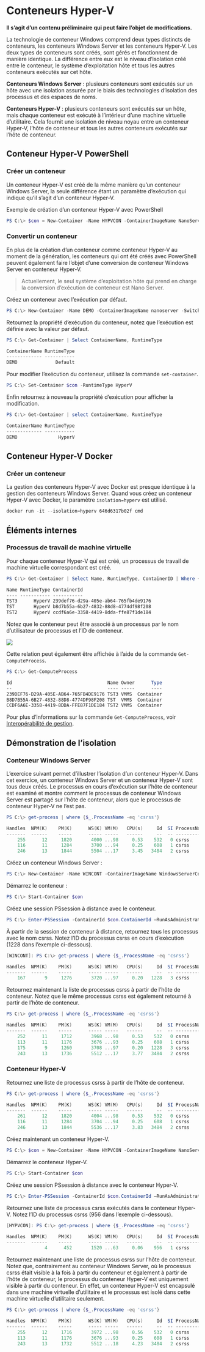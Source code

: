 # Conteneurs Hyper-V

**Il s’agit d’un contenu préliminaire qui peut faire l’objet de modifications.**

La technologie de conteneur Windows comprend deux types distincts de conteneurs, les conteneurs Windows Server et les conteneurs Hyper-V. Les deux types de conteneurs sont créés, sont gérés et fonctionnent de manière identique. La différence entre eux est le niveau d’isolation créé entre le conteneur, le système d’exploitation hôte et tous les autres conteneurs exécutés sur cet hôte.

**Conteneurs Windows Server** : plusieurs conteneurs sont exécutés sur un hôte avec une isolation assurée par le biais des technologies d’isolation des processus et des espaces de noms.

**Conteneurs Hyper-V** : plusieurs conteneurs sont exécutés sur un hôte, mais chaque conteneur est exécuté à l’intérieur d’une machine virtuelle d’utilitaire. Cela fournit une isolation de niveau noyau entre un conteneur Hyper-V, l’hôte de conteneur et tous les autres conteneurs exécutés sur l’hôte de conteneur.

## Conteneur Hyper-V PowerShell

### Créer un conteneur

Un conteneur Hyper-V est créé de la même manière qu’un conteneur Windows Server, la seule différence étant un paramètre d’exécution qui indique qu’il s’agit d’un conteneur Hyper-V.

Exemple de création d’un conteneur Hyper-V avec PowerShell

```powershell
PS C:\> $con = New-Container -Name HYPVCON -ContainerImageName NanoServer -SwitchName "Virtual Switch" -RuntimeType HyperV
```

### Convertir un conteneur

En plus de la création d’un conteneur comme conteneur Hyper-V au moment de la génération, les conteneurs qui ont été créés avec PowerShell peuvent également faire l’objet d’une conversion de conteneur Windows Server en conteneur Hyper-V.

>Actuellement, le seul système d’exploitation hôte qui prend en charge la conversion d’exécution de conteneur est Nano Server.

Créez un conteneur avec l’exécution par défaut.

```powershell
PS C:\> New-Container -Name DEMO -ContainerImageName nanoserver -SwitchName NAT
```
Retournez la propriété d’exécution du conteneur, notez que l’exécution est définie avec la valeur par défaut.

```powershell
PS C:\> Get-Container | Select ContainerName, RuntimeType

ContainerName RuntimeType
------------- -----------
DEMO              Default
```

Pour modifier l’exécution du conteneur, utilisez la commande `set-container`.

```powershell
PS C:\> Set-Container $con -RuntimeType HyperV
```

Enfin retournez à nouveau la propriété d’exécution pour afficher la modification.

```powershell
PS C:\> Get-Container | select ContainerName, RuntimeType

ContainerName RuntimeType
------------- -----------
DEMO               HyperV
```

## Conteneur Hyper-V Docker

### Créer un conteneur

La gestion des conteneurs Hyper-V avec Docker est presque identique à la gestion des conteneurs Windows Server. Quand vous créez un conteneur Hyper-V avec Docker, le paramètre `isolation=hyperv` est utilisé.

```powershell
docker run -it --isolation=hyperv 646d6317b02f cmd
```

## Éléments internes

### Processus de travail de machine virtuelle

Pour chaque conteneur Hyper-V qui est créé, un processus de travail de machine virtuelle correspondant est créé.

```powershell
PS C:\> Get-Container | Select Name, RuntimeType, ContainerID | Where {$_.RuntimeType -eq 'Hyperv'}

Name RuntimeType ContainerId
---- ----------- -----------
TST3      HyperV 239def76-d29a-405e-ab64-765fb4de9176
TST       HyperV b8d7b55a-6b27-4832-88d8-4774df98f208
TST2      HyperV ccdf6a6e-3358-4419-8dda-ffe87f1de184
```

Notez que le conteneur peut être associé à un processus par le nom d’utilisateur de processus et l’ID de conteneur.

![](media/process.png)

Cette relation peut également être affichée à l’aide de la commande `Get-ComputeProcess`.

```powershell
PS C:\> Get-ComputeProcess

Id                                   Name Owner      Type
--                                   ---- -----      ----
239DEF76-D29A-405E-AB64-765FB4DE9176 TST3 VMMS  Container
B8D7B55A-6B27-4832-88D8-4774DF98F208 TST  VMMS  Container
CCDF6A6E-3358-4419-8DDA-FFE87F1DE184 TST2 VMMS  Container
```

Pour plus d’informations sur la commande `Get-ComputeProcess`, voir [Interopérabilité de gestion](./hcs_powershell.md).

## Démonstration de l’isolation

### Conteneur Windows Server

L’exercice suivant permet d’illustrer l’isolation d’un conteneur Hyper-V. Dans cet exercice, un conteneur Windows Server et un conteneur Hyper-V sont tous deux créés. Le processus en cours d’exécution sur l’hôte de conteneur est examiné et montre comment le processus de conteneur Windows Server est partagé sur l’hôte de conteneur, alors que le processus de conteneur Hyper-V ne l’est pas.

```powershell
PS C:\> get-process | where {$_.ProcessName -eq 'csrss'}

Handles  NPM(K)    PM(K)      WS(K) VM(M)   CPU(s)     Id  SI ProcessName
-------  ------    -----      ----- -----   ------     --  -- -----------
    255      12     1820       4000 ...98     0.53    532   0 csrss
    116      11     1284       3700 ...94     0.25    608   1 csrss
    246      13     1844       5504 ...17     3.45   3484   2 csrss
```

Créez un conteneur Windows Server :

```powershell
PS C:\> New-Container -Name WINCONT -ContainerImageName WindowsServerCore -SwitchName "Virtual Switch"
```

Démarrez le conteneur :

```powershell
PS C:\> Start-Container $con
```

Créez une session PSsession à distance avec le conteneur.

```powershell
PS C:\> Enter-PSSession -ContainerId $con.ContainerId –RunAsAdministrator
```

À partir de la session de conteneur à distance, retournez tous les processus avec le nom csrss. Notez l’ID du processus csrss en cours d’exécution (1228 dans l’exemple ci-dessous).

```powershell
[WINCONT]: PS C:\> get-process | where {$_.ProcessName -eq 'csrss'}

Handles  NPM(K)    PM(K)      WS(K) VM(M)   CPU(s)     Id  SI ProcessName
-------  ------    -----      ----- -----   ------     --  -- -----------
    167       9     1276       3720 ...97     0.20   1228   3 csrss
```

Retournez maintenant la liste de processus csrss à partir de l’hôte de conteneur. Notez que le même processus csrss est également retourné à partir de l’hôte de conteneur.

```powershell
PS C:\> get-process | where {$_.ProcessName -eq 'csrss'}

Handles  NPM(K)    PM(K)      WS(K) VM(M)   CPU(s)     Id  SI ProcessName
-------  ------    -----      ----- -----   ------     --  -- -----------
    252      11     1712       3968 ...98     0.53    532   0 csrss
    113      11     1176       3676 ...93     0.25    608   1 csrss
    175       9     1260       3708 ...97     0.20   1228   3 csrss
    243      13     1736       5512 ...17     3.77   3484   2 csrss
```
### Conteneur Hyper-V

Retournez une liste de processus csrss à partir de l’hôte de conteneur.

```powershell
PS C:\> get-process | where {$_.ProcessName -eq 'csrss'}

Handles  NPM(K)    PM(K)      WS(K) VM(M)   CPU(s)     Id  SI ProcessName
-------  ------    -----      ----- -----   ------     --  -- -----------
    261      12     1820       4004 ...98     0.53    532   0 csrss
    116      11     1284       3704 ...94     0.25    608   1 csrss
    246      13     1844       5536 ...17     3.83   3484   2 csrss
```

Créez maintenant un conteneur Hyper-V.

```powershell
PS C:\> $con = New-Container -Name HYPVCON -ContainerImageName NanoServer -SwitchName "Virtual Switch" -RuntimeType HyperV
```

Démarrez le conteneur Hyper-V.

```powershell
PS C:\> Start-Container $con
```

Créez une session PSsession à distance avec le conteneur Hyper-V.

```powershell
PS C:\> Enter-PSSession -ContainerId $con.ContainerId –RunAsAdministrator
```

Retournez une liste de processus csrss exécutés dans le conteneur Hyper-V. Notez l’ID du processus csrss (956 dans l’exemple ci-dessous).

```powershell
[HYPVCON]: PS C:\> get-process | where {$_.ProcessName -eq 'csrss'}

Handles  NPM(K)    PM(K)      WS(K) VM(M)   CPU(s)     Id  SI ProcessName
-------  ------    -----      ----- -----   ------     --  -- -----------
              4      452       1520 ...63     0.06    956   1 csrss
```

Retournez maintenant une liste de processus csrss sur l’hôte de conteneur. Notez que, contrairement au conteneur Windows Server, où le processus csrss était visible à la fois à partir du conteneur et également à partir de l’hôte de conteneur, le processus du conteneur Hyper-V est uniquement visible à partir du conteneur. En effet, un conteneur Hyper-V est encapsulé dans une machine virtuelle d’utilitaire et le processus est isolé dans cette machine virtuelle d’utilitaire seulement.

```powershell
PS C:\> get-process | where {$_.ProcessName -eq 'csrss'}

Handles  NPM(K)    PM(K)      WS(K) VM(M)   CPU(s)     Id  SI ProcessName
-------  ------    -----      ----- -----   ------     --  -- -----------
    255      12     1716       3972 ...98     0.56    532   0 csrss
    113      11     1176       3676 ...93     0.25    608   1 csrss
    243      13     1732       5512 ...18     4.23   3484   2 csrss
```




<!--HONumber=Jan16_HO1-->
